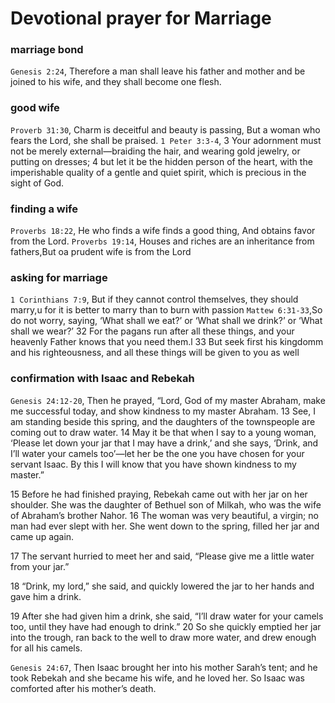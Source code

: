# Devotional prayer for Marriage

### marriage bond
`Genesis 2:24`, Therefore a man shall leave his father and mother and be joined to his wife, and they shall become one flesh.

### good wife
`Proverb 31:30`, Charm is deceitful and beauty is passing, But a woman who fears the Lord, she shall be praised.
`1 Peter 3:3-4`, 3 Your adornment must not be merely external—braiding the hair, and wearing gold jewelry, or putting on dresses; 4 but let it be the hidden person of the heart, with the imperishable quality of a gentle and quiet spirit, which is precious in the sight of God.

### finding a wife
`Proverbs 18:22`, He who finds a wife finds a good thing, And obtains favor from the Lord.
`Proverbs 19:14`, Houses and riches are an inheritance from fathers,But oa prudent wife is from the Lord

### asking for marriage
`1 Corinthians 7:9`, But if they cannot control themselves, they should marry,u for it is better to marry than to burn with passion
`Mattew 6:31-33`,So do not worry, saying, ‘What shall we eat?’ or ‘What shall we drink?’ or ‘What shall we wear?’ 32 For the pagans run after all these things, and your heavenly Father knows that you need them.l 33 But seek first his kingdomm and his righteousness, and all these things will be given to you as well

### confirmation with Isaac and Rebekah 
`Genesis 24:12-20`, Then he prayed, “Lord, God of my master Abraham, make me successful today, and show kindness to my master Abraham. 13 See, I am standing beside this spring, and the daughters of the townspeople are coming out to draw water. 14 May it be that when I say to a young woman, ‘Please let down your jar that I may have a drink,’ and she says, ‘Drink, and I’ll water your camels too’—let her be the one you have chosen for your servant Isaac. By this I will know that you have shown kindness to my master.”

15 Before he had finished praying, Rebekah came out with her jar on her shoulder. She was the daughter of Bethuel son of Milkah, who was the wife of Abraham’s brother Nahor. 16 The woman was very beautiful, a virgin; no man had ever slept with her. She went down to the spring, filled her jar and came up again.

17 The servant hurried to meet her and said, “Please give me a little water from your jar.”

18 “Drink, my lord,” she said, and quickly lowered the jar to her hands and gave him a drink.

19 After she had given him a drink, she said, “I’ll draw water for your camels too, until they have had enough to drink.” 20 So she quickly emptied her jar into the trough, ran back to the well to draw more water, and drew enough for all his camels.

`Genesis 24:67`, Then Isaac brought her into his mother Sarah’s tent; and he took Rebekah and she became his wife, and he loved her. So Isaac was comforted after his mother’s death.